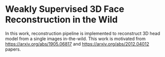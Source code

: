 # Weakly Supervised 3D Face Reconstruction in the Wild

In this work, reconstruction pipeline is implemented to reconstruct 3D head model from a single images in-the-wild. This work is motivated from https://arxiv.org/abs/1905.06817 and https://arxiv.org/abs/2012.04012 papers. 
